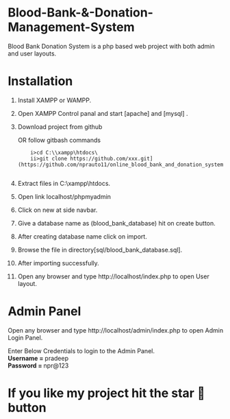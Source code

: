# Blood-Bank-&-Donation-Management-System

Blood Bank Donation System is a php based web project with both admin and user layouts.

# Installation

1. Install XAMPP or WAMPP.

2. Open XAMPP Control panal and start [apache] and [mysql] .

3. Download project from github

   OR follow gitbash commands <br>
     ```t
         i>cd C:\\xampp\htdocs\
         ii>git clone https://github.com/xxx.git](https://github.com/nprauto11/online_blood_bank_and_donation_system.git
     
     
4. Extract files in C:\xampp\htdocs.

5. Open link localhost/phpmyadmin

6. Click on new at side navbar.

7. Give a database name as (blood_bank_database) hit on create button.

8. After creating database name click on import.

9. Browse the file in directory[sql/blood_bank_database.sql].

10. After importing successfully.

11. Open any browser and type http://localhost/index.php to open User layout.
     
# Admin Panel
   Open any browser and type http://localhost/admin/index.php to open Admin Login Panel.
   
   Enter Below Credentials to login to the Admin Panel.<br>
   <b> Username = </b> pradeep<br>
   <b>Password = </b> npr@123
   
# If you like my project hit the star 🌟 button

